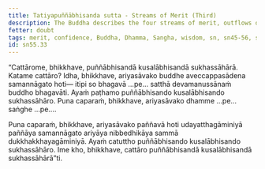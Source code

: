 ```yaml
---
title: Tatiyapuññābhisanda sutta - Streams of Merit (Third)
description: The Buddha describes the four streams of merit, outflows of good, and supports for ease. The fourth quality is wisdom.
fetter: doubt
tags: merit, confidence, Buddha, Dhamma, Sangha, wisdom, sn, sn45-56, sn55
id: sn55.33
---
```


“Cattārome, bhikkhave, puññābhisandā kusalābhisandā sukhassāhārā. Katame cattāro? Idha, bhikkhave, ariyasāvako buddhe aveccappasādena samannāgato hoti— itipi so bhagavā …pe… satthā devamanussānaṁ buddho bhagavāti. Ayaṁ paṭhamo puññābhisando kusalābhisando sukhassāhāro. Puna caparaṁ, bhikkhave, ariyasāvako dhamme …pe… saṅghe …pe….

Puna caparaṁ, bhikkhave, ariyasāvako paññavā hoti udayatthagāminiyā paññāya samannāgato ariyāya nibbedhikāya sammā dukkhakkhayagāminiyā. Ayaṁ catuttho puññābhisando kusalābhisando sukhassāhāro. Ime kho, bhikkhave, cattāro puññābhisandā kusalābhisandā sukhassāhārā”ti.
